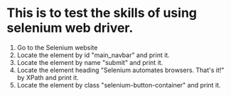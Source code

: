 # This is to test the skills of using selenium web driver.

1. Go to the Selenium website
2. Locate the element by id "main_navbar" and print it.
3. Locate the element by name "submit" and print it.
4. Locate the element heading "Selenium automates browsers. That's it!" by XPath and print it.
5. Locate the element by class "selenium-button-container" and print it.